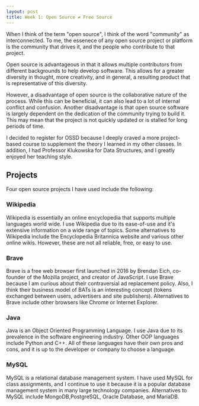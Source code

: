 ```yaml
---
layout: post
title: Week 1: Open Source ≠ Free Source
---
```


When I think of the term "open source", I think of the word "community" as interconnected. To me, the essenece of any open source project or platform is the community that drives it, and the people who contribute to that project.

Open source is advantageous in that it allows multiple contributors from different backgrounds to help develop software. This allows for a greater diversity in thought, more creativity, and in general, a resulting product that is representative of this diversity.

However, a disadvantage of open source is the collaborative nature of the process. While this can be beneficial, it can also lead to a lot of internal conflict and confusion. Another disadvantage is that open source software is largely dependent on the dedication of the community trying to build it. This may mean that the project is not quickly updated or is stalled for long periods of time.

I decided to register for OSSD because I deeply craved a more project-based course to supplement the theory I learned in my other classes. In addition, I had Professor Klukowska for Data Structures, and I greatly enjoyed her teaching style.


## Projects

Four open source projects I have used include the following:

### Wikipedia

Wikipedia is essentially an online encyclopedia that supports multiple languages world wide. I use Wikipedia due to its ease-of-use and it's extensive information on a wide range of topics. Some alternatives to Wikipedia include the Encyclopedia Britannica website and various other online wikis. However, these are not all reliable, free, or easy to use.

### Brave

Brave is a free web browser first launched in 2016 by Brendan Eich, co-founder of the Mozilla project, and creator of JavaScript. I use Brave because I am curious about their contraversial ad replacement policy. Also, I think their business model of BATs is an interesting concept (tokens exchanged between users, advertisers and site publishers). Alternatives to Brave include other browsers like Chrome or Internet Explorer.

### Java

Java is an Object Oriented Programming Language. I use Java due to its prevalence in the software engineering industry. Other OOP languages include Python and C++. All of these languages have their own pros and cons, and it is up to the developer or company to choose a language.


### MySQL

MySQL is a relational database management system. I have used MySQL for class assignments, and I continue to use it because it is a popular database management system in many large technology companies. Alternatives to MySQL include MongoDB,PostgreSQL, Oracle Database, and MariaDB.
